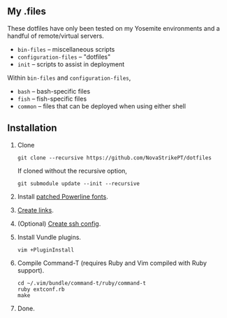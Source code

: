 ## My .files
These dotfiles have only been tested on my Yosemite environments and a handful of remote/virtual servers.

* `bin-files` – miscellaneous scripts
* `configuration-files` – "dotfiles"
* `init` – scripts to assist in deployment

Within `bin-files` and `configuration-files`,

* `bash` – bash-specific files
* `fish` – fish-specific files
* `common` – files that can be deployed when using either shell

## Installation
1. Clone

	```
	git clone --recursive https://github.com/NovaStrikePT/dotfiles
	```

	If cloned without the recursive option,

	```
	git submodule update --init --recursive
	```
1. Install [patched Powerline fonts](https://github.com/powerline/fonts).
1. [Create links](init/create-links).
2. (Optional) [Create ssh config](init/create-ssh-config).
3. Install Vundle plugins.

	```
	vim +PluginInstall
	```
4. Compile Command-T (requires Ruby and Vim compiled with Ruby support).

	```
	cd ~/.vim/bundle/command-t/ruby/command-t
	ruby extconf.rb
	make
	```
5. Done.
